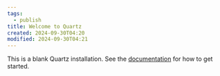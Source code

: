 ```yaml
---
tags:
  - publish
title: Welcome to Quartz
created: 2024-09-30T04:20
modified: 2024-09-30T04:21
---
```


This is a blank Quartz installation.
See the [documentation](https://quartz.jzhao.xyz) for how to get started.
